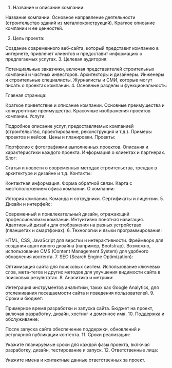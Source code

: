 1. Название и описание компании:

Название компании.
Основное направление деятельности (строительство зданий из металлоконструкций).
Краткое описание компании и ее ценностей.

2. Цель проекта:

Создание современного веб-сайта, который представит компанию в интернете, привлечет клиентов и предоставит информацию о предлагаемых услугах.
3. Целевая аудитория:

Потенциальные заказчики, включая представителей строительных компаний и частных инвесторов.
Архитекторы и дизайнеры.
Инженеры и строительные специалисты.
Журналисты и СМИ, которые могут писать о проектах компании.
4. Основные разделы и функциональность:

Главная страница:

Краткое приветствие и описание компании.
Основные преимущества и конкурентные преимущества.
Красочные изображения проектов компании.
Услуги:

Подробное описание услуг, предоставляемых компанией (строительство, проектирование, реконструкция и т.д.).
Примеры проектов и кейсов.
Цены и планировки.
Проекты:

Портфолио с фотографиями выполненных проектов.
Описания и характеристики каждого проекта.
Информация о клиентах и партнерах.
Блог:

Статьи и новости о современных методах строительства, трендах в архитектуре и дизайне и т.д.
Контакты:

Контактная информация.
Форма обратной связи.
Карта с местоположением офиса компании.
О компании:

История компании.
Команда и сотрудники.
Сертификаты и лицензии.
5. Дизайн и интерфейс:

Современный и привлекательный дизайн, отражающий профессионализм компании.
Интуитивно понятная навигация.
Адаптивный дизайн для отображения на разных устройствах (планшетах и смартфонах).
6. Технологии и языки программирования:

HTML, CSS, JavaScript для верстки и интерактивности.
Фреймворк для создания адаптивного дизайна (например, Bootstrap).
Возможно, использование CMS (Content Management System) для удобного обновления контента.
7. SEO (Search Engine Optimization):

Оптимизация сайта для поисковых систем.
Использование ключевых слов, мета-тегов и других методов для улучшения видимости сайта в поисковых результатах.
8. Аналитика и метрики:

Интеграция инструментов аналитики, таких как Google Analytics, для отслеживания посещаемости сайта и поведения пользователей.
9. Сроки и бюджет:

Примерное время разработки и запуска сайта.
Бюджет на проект, включая разработку, дизайн, хостинг и доменное имя.
10. Поддержка и обслуживание:

После запуска сайта обеспечение поддержки, обновлений и регулярной публикации контента.
11. Сроки реализации:

Укажите планируемые сроки для каждой фазы проекта, включая разработку, дизайн, тестирование и запуск.
12. Ответственные лица:

Укажите имена и контактные данные ответственных за проект.